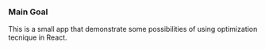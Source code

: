 ### Main Goal
This is a small app that demonstrate some possibilities of using optimization tecnique in React.